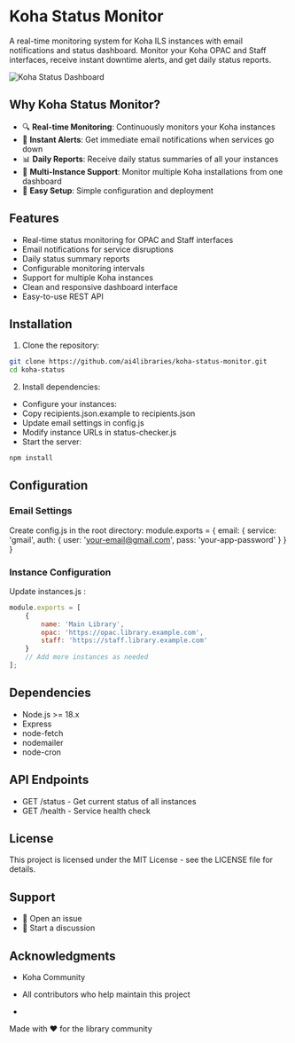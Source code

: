 # Koha Status Monitor

A real-time monitoring system for Koha ILS instances with email notifications and status dashboard. Monitor your Koha OPAC and Staff interfaces, receive instant downtime alerts, and get daily status reports.

![Koha Status Dashboard](https://github.com/user-attachments/assets/8555b3de-dd11-49fd-b1da-08df9db29902)

## Why Koha Status Monitor?

- 🔍 **Real-time Monitoring**: Continuously monitors your Koha instances
- 📧 **Instant Alerts**: Get immediate email notifications when services go down
- 📊 **Daily Reports**: Receive daily status summaries of all your instances
- 🎯 **Multi-Instance Support**: Monitor multiple Koha installations from one dashboard
- 🚀 **Easy Setup**: Simple configuration and deployment

## Features

- Real-time status monitoring for OPAC and Staff interfaces
- Email notifications for service disruptions
- Daily status summary reports
- Configurable monitoring intervals
- Support for multiple Koha instances
- Clean and responsive dashboard interface
- Easy-to-use REST API

## Installation

1. Clone the repository:
```bash
git clone https://github.com/ai4libraries/koha-status-monitor.git
cd koha-status
```
2. Install dependencies:
- Configure your instances:
- Copy recipients.json.example to recipients.json
- Update email settings in config.js
- Modify instance URLs in status-checker.js
- Start the server:

```bash
npm install
```
## Configuration
### Email Settings
Create config.js in the root directory:
module.exports = {
    email: {
        service: 'gmail',
        auth: {
            user: 'your-email@gmail.com',
            pass: 'your-app-password'
        }
    }
}

### Instance Configuration
Update instances.js :

```javascript
module.exports = [
    {
        name: 'Main Library',
        opac: 'https://opac.library.example.com',
        staff: 'https://staff.library.example.com'
    }
    // Add more instances as needed
];
```
## Dependencies
- Node.js >= 18.x
- Express
- node-fetch
- nodemailer
- node-cron

## API Endpoints
- GET /status - Get current status of all instances
- GET /health - Service health check

## License
This project is licensed under the MIT License - see the LICENSE file for details.

## Support
- 📝 Open an issue
- 💬 Start a discussion

## Acknowledgments
- Koha Community
- All contributors who help maintain this project

- 
Made with ❤️ for the library community